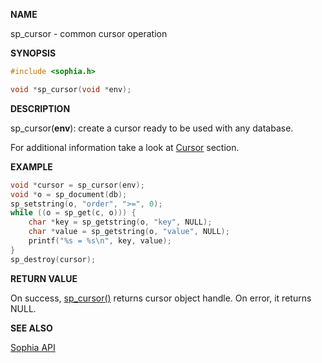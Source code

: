 
**NAME**

sp\_cursor - common cursor operation

**SYNOPSIS**

```C
#include <sophia.h>

void *sp_cursor(void *env);
```

**DESCRIPTION**

sp\_cursor(**env**): create a cursor ready to be used with any database.

For additional information take a look at [Cursor](../crud/cursors.md) section.

**EXAMPLE**

```C
void *cursor = sp_cursor(env);
void *o = sp_document(db);
sp_setstring(o, "order", ">=", 0);
while ((o = sp_get(c, o))) {
	char *key = sp_getstring(o, "key", NULL);
	char *value = sp_getstring(o, "value", NULL);
	printf("%s = %s\n", key, value);
}
sp_destroy(cursor);
```

**RETURN VALUE**

On success, [sp\_cursor()](sp_cursor.md) returns cursor object handle.
On error, it returns NULL.

**SEE ALSO**

[Sophia API](../tutorial/api.md)

